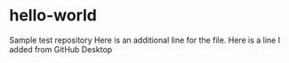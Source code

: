 # hello-world
Sample test repository
Here is an additional line for the file.
Here is a line I added from GitHub Desktop
